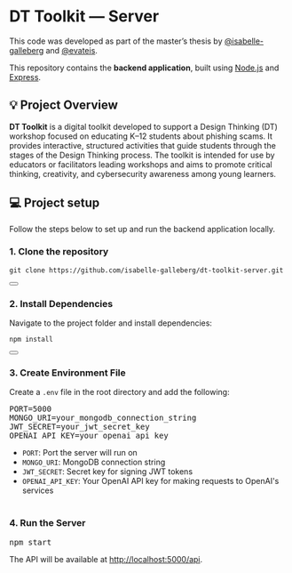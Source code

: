 # DT Toolkit — Server
This code was developed as part of the master’s thesis by [@isabelle-galleberg](https://github.com/isabelle-galleberg) and [@evateis](https://github.com/evateis).

This repository contains the **backend application**, built using [Node.js](https://nodejs.org/en) and [Express](https://expressjs.com/).

## 💡 Project Overview
**DT Toolkit** is a digital toolkit developed to support a Design Thinking (DT) workshop focused on educating K–12 students about phishing scams. It provides interactive, structured activities that guide students through the stages of the Design Thinking process. The toolkit is intended for use by educators or facilitators leading workshops and aims to promote critical thinking, creativity, and cybersecurity awareness among young learners.

## 💻 Project setup
Follow the steps below to set up and run the backend application locally.

### 1. Clone the repository
<div class="copy-box">
  <pre><code>git clone https://github.com/isabelle-galleberg/dt-toolkit-server.git</code></pre>
  <button class="copy-btn" onclick="navigator.clipboard.writeText('git clone https://github.com/isabelle-galleberg/dt-toolkit-server.git')"></button>
</div>

### 2. Install Dependencies 
Navigate to the project folder and install dependencies:

<div class="copy-box">
  <pre><code>npm install</code></pre>
  <button class="copy-btn" onclick="navigator.clipboard.writeText('npm install')"></button>
</div>


### 3. Create Environment File
Create a `.env` file in the root directory and add the following:

<pre lang="markdown">
PORT=5000
MONGO_URI=your_mongodb_connection_string  
JWT_SECRET=your_jwt_secret_key  
OPENAI_API_KEY=your_openai_api_key  
</pre>


- `PORT`: Port the server will run on
- `MONGO_URI`: MongoDB connection string
- `JWT_SECRET`: Secret key for signing JWT tokens
- `OPENAI_API_KEY`: Your OpenAI API key for making requests to OpenAI's services<br><br>


### 4. Run the Server
<pre lang="markdown">npm start</pre>

The API will be available at [http://localhost:5000/api](http://localhost:5000/api).

